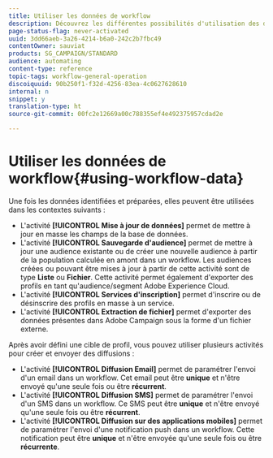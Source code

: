 ```yaml
---
title: Utiliser les données de workflow
description: Découvrez les différentes possibilités d'utilisation des données importées ou ciblées.
page-status-flag: never-activated
uuid: 3dd66aeb-3a26-4214-b6a0-242c2b7fbc49
contentOwner: sauviat
products: SG_CAMPAIGN/STANDARD
audience: automating
content-type: reference
topic-tags: workflow-general-operation
discoiquuid: 90b250f1-f32d-4256-83ea-4c0627628610
internal: n
snippet: y
translation-type: ht
source-git-commit: 00fc2e12669a00c788355ef4e492375957cdad2e

---
```



# Utiliser les données de workflow{#using-workflow-data}

Une fois les données identifiées et préparées, elles peuvent être utilisées dans les contextes suivants :

* L'activité **[!UICONTROL Mise à jour de données]** permet de mettre à jour en masse les champs de la base de données.
* L'activité **[!UICONTROL Sauvegarde d'audience]** permet de mettre à jour une audience existante ou de créer une nouvelle audience à partir de la population calculée en amont dans un workflow. Les audiences créées ou pouvant être mises à jour à partir de cette activité sont de type **Liste** ou **Fichier**. Cette activité permet également d'exporter des profils en tant qu'audience/segment Adobe Experience Cloud.
* L'activité **[!UICONTROL Services d'inscription]** permet d'inscrire ou de désinscrire des profils en masse à un service.
* L'activité **[!UICONTROL Extraction de fichier]** permet d'exporter des données présentes dans Adobe Campaign sous la forme d'un fichier externe.

Après avoir défini une cible de profil, vous pouvez utiliser plusieurs activités pour créer et envoyer des diffusions :

* L'activité **[!UICONTROL Diffusion Email]** permet de paramétrer l'envoi d'un email dans un workflow. Cet email peut être **unique** et n'être envoyé qu'une seule fois ou être **récurrent**.
* L'activité **[!UICONTROL Diffusion SMS]** permet de paramétrer l'envoi d'un SMS dans un workflow. Ce SMS peut être **unique** et n'être envoyé qu'une seule fois ou être **récurrent**.
* L'activité **[!UICONTROL Diffusion sur des applications mobiles]** permet de paramétrer l'envoi d'une notification push dans un workflow. Cette notification peut être **unique** et n'être envoyée qu'une seule fois ou être **récurrente**.


